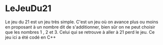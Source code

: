 # LeJeuDu21
Le jeu du 21 est un jeu très simple. C'est un jeu où on avance plus ou moins en proposant à un nombre dit de s'additionner, bien sûr on ne peut choisir que les nombres 1 , 2 et 3. Celui qui se retrouve à aller à 21 perd le jeu. Ce jeu ici a été codé en C++
